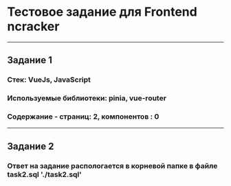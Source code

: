 # Тестовое задание для Frontend ncracker

---

## Задание 1

### Стек: VueJs, JavaScript

### Используемые библиотеки: pinia, vue-router

### Содержание - страниц: 2, компонентов : 0

---

## Задание 2

### Ответ на задание распологается в корневой папке в файле task2.sql './task2.sql'
